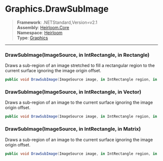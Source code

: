 # Graphics.DrawSubImage

> **Framework**: .NETStandard,Version=v2.1  
> **Assembly**: [Heirloom.Core][0]  
> **Namespace**: [Heirloom][0]  
> **Type**: [Graphics][1]  

--------------------------------------------------------------------------------

### DrawSubImage(ImageSource, in IntRectangle, in Rectangle)

Draws a sub-region of an image stretched to fill a rectangular region to the current surface ignoring the image origin offset.

```cs
public void DrawSubImage(ImageSource image, in IntRectangle region, in Rectangle rectangle)
```

### DrawSubImage(ImageSource, in IntRectangle, in Vector)

Draws a sub-region of an image to the current surface ignoring the image origin offset.

```cs
public void DrawSubImage(ImageSource image, in IntRectangle region, in Vector position)
```

### DrawSubImage(ImageSource, in IntRectangle, in Matrix)

Draws a sub-region of an image to the current surface ignoring the image origin offset.

```cs
public void DrawSubImage(ImageSource image, in IntRectangle region, in Matrix transform)
```

[0]: ../Heirloom.Core.md
[1]: Heirloom.Graphics.md
